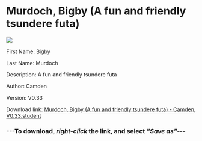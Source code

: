 # Murdoch, Bigby (A fun and friendly tsundere futa)

<img src = "https://raw.githubusercontent.com/Arbiter1223/Daigaku-Gurashi-Custom-Students/master/Students/Files/Murdoch%2C%20Bigby%20(A%20fun%20and%20friendly%20tsundere%20futa).png">

First Name: Bigby

Last Name: Murdoch

Description: A fun and friendly tsundere futa

Author: Camden

Version: V0.33

Download link: <a href="https://raw.githubusercontent.com/Arbiter1223/Daigaku-Gurashi-Custom-Students/master/Students/Files/Murdoch%2C%20Bigby%20(A%20fun%20and%20friendly%20tsundere%20futa)%20-%20Camden%2C%20V0.33.student">Murdoch, Bigby (A fun and friendly tsundere futa) - Camden, V0.33.student</a>

### ---**To download, _right-click_ the link, and select _"Save as"_**---
